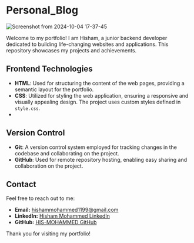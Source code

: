 # Personal_Blog
![Screenshot from 2024-10-04 17-37-45](https://github.com/user-attachments/assets/dab4a803-0d35-4580-ab1d-467d8a76a985)

Welcome to my portfolio! I am Hisham, a junior backend developer dedicated to building life-changing websites and applications. This repository showcases my projects and achievements.

## Frontend Technologies
- **HTML**: Used for structuring the content of the web pages, providing a semantic layout for the portfolio.
- **CSS**: Utilized for styling the web application, ensuring a responsive and visually appealing design. The project uses custom styles defined in `style.css`.
- 
## Version Control
- **Git**: A version control system employed for tracking changes in the codebase and collaborating on the project.
- **GitHub**: Used for remote repository hosting, enabling easy sharing and collaboration on the project.

## Contact
Feel free to reach out to me:
- **Email:** hishammohammed1199@gmail.com
- **LinkedIn:** [Hisham Mohammed LinkedIn](https://www.linkedin.com/in/hisham-mohammed-05131a1b0/)
- **GitHub:** [HIS-MOHAMMED GitHub](https://github.com/HIS-MOHAMMED)

Thank you for visiting my portfolio!

